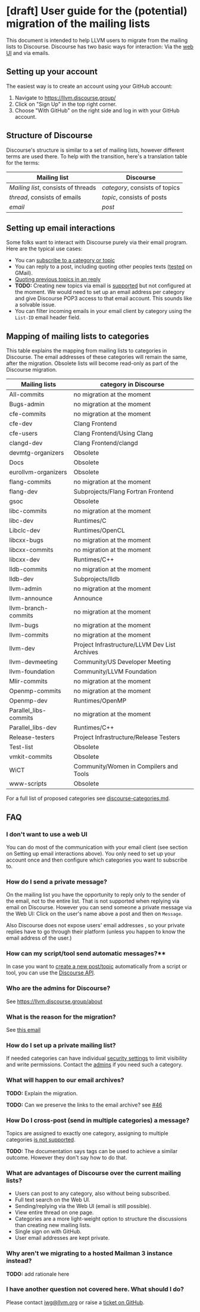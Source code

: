# [draft] User guide for the (potential) migration of the mailing lists

This document is intended to help LLVM users to migrate from the mailing lists to
Discourse. Discourse has two basic ways for interaction: Via the [web
UI](https://llvm.discourse.group/) and via emails.

## Setting up your account

The easiest way is to create an account using your GitHub account:

1. Navigate to https://llvm.discourse.group/
1. Click on "Sign Up" in the top right corner.
1. Choose "With GitHub" on the right side and log in with your GitHub account.

## Structure of Discourse

Discourse's structure is similar to a set of mailing lists, however different
terms are used there. To help with the transition, here's a translation table
for the terms:

| Mailing list | Discourse |
|--------------|-----------|
| *Mailing list*, consists of threads | *category*, consists of topics |
| *thread*, consists of emails | *topic*, consists of posts |
| *email* | *post* |

## Setting up email interactions

Some folks want to interact with Discourse purely via their email program. Here
are the typical use cases:

* You can [subscribe to a category or topic](https://discourse.mozilla.org/t/how-do-i-subscribe-to-categories-and-topics/16024)
* You can reply to a post, including quoting other peoples texts
  ([tested](https://llvm.discourse.group/t/email-interaction-with-discourse/3306/4) on GMail).
* [Quoting previous topics in an reply](https://meta.discourse.org/t/single-quote-block-dropped-in-email-reply/144802)
* **TODO:** Creating new topics via email is
  [supported](https://meta.discourse.org/t/start-a-new-topic-via-email/62977)
  but not configured at the moment. We would need to set up an email address
  per category and give Discourse POP3 access to that email account. This sounds
  like a solvable issue.
* You can filter incoming emails in your email client by category using the
  `List-ID` email header field.

## Mapping of mailing lists to categories

This table explains the mapping from mailing lists to categories in Discourse.
The email addresses of these categories will remain the same, after the
migration.  Obsolete lists will become read-only as part of the Discourse
migration.

| Mailing lists         | category in Discourse |
|-----------------------|--------------------|
| All-commits           | no migration at the moment |
| Bugs-admin            | no migration at the moment |
| cfe-commits           | no migration at the moment |
| cfe-dev               | Clang Frontend |
| cfe-users             | Clang Frontend/Using Clang |
| clangd-dev            | Clang Frontend/clangd |
| devmtg-organizers     | Obsolete |
| Docs                  | Obsolete |
| eurollvm-organizers   | Obsolete |
| flang-commits         | no migration at the moment |
| flang-dev             | Subprojects/Flang Fortran Frontend |
| gsoc                  | Obsolete |
| libc-commits          | no migration at the moment |
| libc-dev              | Runtimes/C |
| Libclc-dev            | Runtimes/OpenCL |
| libcxx-bugs           | no migration at the moment |
| libcxx-commits        | no migration at the moment |
| libcxx-dev            | Runtimes/C++ |
| lldb-commits          | no migration at the moment |
| lldb-dev              | Subprojects/lldb |
| llvm-admin            | no migration at the moment |
| llvm-announce         | Announce |
| llvm-branch-commits   | no migration at the moment |
| llvm-bugs             | no migration at the moment |
| llvm-commits          | no migration at the moment |
| llvm-dev              | Project Infrastructure/LLVM Dev List Archives |
| llvm-devmeeting       | Community/US Developer Meeting |
| llvm-foundation       | Community/LLVM Foundation |
| Mlir-commits          | no migration at the moment |
| Openmp-commits        | no migration at the moment |
| Openmp-dev            | Runtimes/OpenMP |
| Parallel_libs-commits | no migration at the moment |
| Parallel_libs-dev     | Runtimes/C++ |
| Release-testers       | Project Infrastructure/Release Testers |
| Test-list             | Obsolete |
| vmkit-commits         | Obsolete |
| WiCT                  | Community/Women in Compilers and Tools |
| www-scripts           | Obsolete |

For a full list of proposed categories see
[discourse-categories.md](discourse-categories.md).

## FAQ

### I don't want to use a web UI

You can do most of the communication with your email client (see section on
Setting up email interactions above). You only need to set up your account once
and then configure which categories you want to subscribe to.

### How do I send a private message?

On the mailing list you have the opportunity to reply only to the sender of
the email, not to the entire list. That is not supported when replying via
email on Discourse. However you can send someone a private message via the
Web UI: Click on the user's name above a post and then on `Message`.

Also Discourse does not expose users' email addresses , so your private
replies have to go through their platform (unless you happen to know the
email address of the user.)

### How can my script/tool send automatic messages?**

In case you want to [create a new
post/topic](https://docs.discourse.org/#tag/Posts/paths/~1posts.json/post)
automatically from a script or tool, you can use the
[Discourse API](https://docs.discourse.org/).

### Who are the admins for Discourse?

See https://llvm.discourse.group/about

### What is the reason for the migration?

See
[this email](https://lists.llvm.org/pipermail/llvm-dev/2021-June/150823.html)

### How do I set up a private mailing list?

If needed categories can have individual [security
settings](https://meta.discourse.org/t/how-to-use-category-security-settings-to-create-private-categories/87678)
to limit visibility and write permissions. Contact the
[admins](https://llvm.discourse.group/about) if you need such a category.

### What will happen to our email archives?

**TODO:** Explain the migration.

**TODO:** Can we preserve the links to the email archive?
see [#46](https://github.com/llvm/llvm-iwg/issues/46)

### How Do I cross-post (send in multiple categories) a message?

Topics are assigned to exactly one category, assigning to multiple categories
[is not supported](https://meta.discourse.org/t/selecting-multiple-category/116827).

**TODO:** The documentation says tags can be used to achieve a similar outcome.
However they don't say how to do that.

### What are advantages of Discourse over the current mailing lists?

* Users can post to any category, also without being subscribed.
* Full text search on the Web UI.
* Sending/replying via the Web UI (email is still possible).
* View entire thread on one page.
* Categories are a more light-weight option to structure the discussions than
  creating new mailing lists.
* Single sign on with GitHub.
* User email addresses are kept private.

### Why aren't we migrating to a hosted Mailman 3 instance instead?

**TODO:** add rationale here

### I have another question not covered here. What should I do?

Please contact iwg@llvm.org or raise a
[ticket on GitHub](https://github.com/llvm/llvm-iwg/issues).
